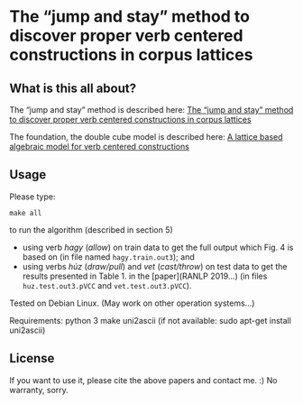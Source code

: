 # The “jump and stay” method to discover proper verb centered constructions in corpus lattices

## What is this all about?

The “jump and stay” method is described here:
[The “jump and stay” method to discover proper verb centered constructions in corpus lattices](http://www.nytud.hu/oszt/korpusz/resources/sb_jump_and_stay.pdf)

The foundation, the double cube model is described here:
[A lattice based algebraic model for verb centered constructions](http://www.nytud.hu/oszt/korpusz/resources/sb_lattice_foundation.pdf)

## Usage

Please type:

`make all`

to run the algorithm (described in section 5)
 * using verb *hagy* (*allow*) on train data
   to get the full output which Fig. 4 is based on
   (in file named `hagy.train.out3`); and
 * using verbs *húz* (*draw/pull*) and *vet* (*cast/throw*) on test data
   to get the results presented in Table 1. in the [paper](RANLP 2019...)
   (in files `huz.test.out3.pVCC` and `vet.test.out3.pVCC`).

Tested on Debian Linux. (May work on other operation systems...)

Requirements:
python 3
make
uni2ascii (if not available: sudo apt-get install uni2ascii)

## License

If you want to use it, please cite the above papers and contact me. :)
No warranty, sorry.


